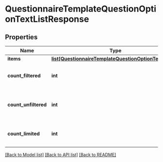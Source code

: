 # QuestionnaireTemplateQuestionOptionTextListResponse

## Properties
Name | Type | Description | Notes
------------ | ------------- | ------------- | -------------
**items** | [**list[QuestionnaireTemplateQuestionOptionTextModel]**](QuestionnaireTemplateQuestionOptionTextModel.md) |  | [optional] 
**count_filtered** | **int** | Count of total items with filters in place | [optional] 
**count_unfiltered** | **int** | Count of total items without filters in place | [optional] 
**count_limited** | **int** | Count of items with limit in place | [optional] 

[[Back to Model list]](../README.md#documentation-for-models) [[Back to API list]](../README.md#documentation-for-api-endpoints) [[Back to README]](../README.md)


